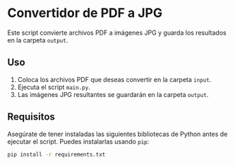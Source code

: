 # Convertidor de PDF a JPG

Este script convierte archivos PDF a imágenes JPG y guarda los resultados en la carpeta `output`.

## Uso

1. Coloca los archivos PDF que deseas convertir en la carpeta `input`.
2. Ejecuta el script `main.py`.
3. Las imágenes JPG resultantes se guardarán en la carpeta `output`.

## Requisitos

Asegúrate de tener instaladas las siguientes bibliotecas de Python antes de ejecutar el script. Puedes instalarlas usando `pip`:

```bash
pip install -r requirements.txt
